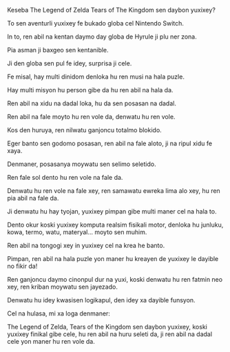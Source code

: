 Keseba The Legend of Zelda Tears of The Kingdom sen daybon yuxixey?

To sen aventurli yuxixey fe bukado globa cel Nintendo Switch.

In to, ren abil na kentan daymo day globa de Hyrule ji plu ner zona. 

Pia asman ji baxgeo sen kentanible.

Ji den globa sen pul fe idey, surprisa ji cele.

Fe misal, hay multi dinidom denloka hu ren musi na hala puzle.

Hay multi misyon hu person gibe da hu ren abil na hala da.

Ren abil na xidu na dadal loka, hu da sen posasan na dadal.

Ren abil na fale moyto hu ren vole da, denwatu hu ren vole.

Kos den huruya, ren nilwatu ganjoncu totalmo blokido.

Eger banto sen godomo posasan, ren abil na fale aloto, ji na ripul xidu fe xaya.

Denmaner, posasanya moywatu sen selimo seletido.

Ren fale sol dento hu ren vole na fale da.

Denwatu hu ren vole na fale xey, ren samawatu ewreka lima alo xey, hu ren pia abil na fale da.

Ji denwatu hu hay tyojan, yuxixey pimpan gibe multi maner cel na hala to.

Dento okur koski yuxixey komputa realsim fisikali motor, denloka hu junluku, kowa, termo, watu, materyal... moyto sen muhim.

Ren abil na tongogi xey in yuxixey cel na krea he banto.

Pimpan, ren abil na hala puzle yon maner hu kreayen de yuxixey le dayible no fikir da!

Ren ganjoncu daymo cinonpul dur na yuxi, koski denwatu hu ren fatmin neo xey, ren kriban moywatu sen jayezado.

Denwatu hu idey kwasisen logikapul, den idey xa dayible funsyon.

Cel na hulasa, mi xa loga denmaner:

The Legend of Zelda, Tears of the Kingdom sen daybon yuxixey, koski yuxixey finikal gibe cele, hu ren abil na huru seleti da, ji ren abil na dadal cele yon maner hu ren vole da.
